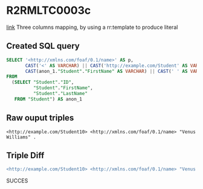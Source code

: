 # R2RMLTC0003c
[link](https://www.w3.org/TR/rdb2rdf-test-cases/#R2RMLTC0003c)
Three columns mapping, by using a rr:template to produce literal

## Created SQL query
```sql
SELECT '<http://xmlns.com/foaf/0.1/name>' AS p,
       CAST('<' AS VARCHAR) || CAST('http://example.com/Student' AS VARCHAR) || replace(replace(replace(replace(replace(replace(CAST(anon_1."Student"."ID" AS VARCHAR), ' ', '%20'), '/', '%2F'), '(', '%28'), ')', '%29'), ',', '%2C'), ':', '%3A') || CAST('>' AS VARCHAR) AS s,
       CAST(anon_1."Student"."FirstName" AS VARCHAR) || CAST(' ' AS VARCHAR) || CAST(anon_1."Student"."LastName" AS VARCHAR) AS o
FROM
  (SELECT "Student"."ID",
          "Student"."FirstName",
          "Student"."LastName"
   FROM "Student") AS anon_1
```

## Raw ouput triples
```
<http://example.com/Student10> <http://xmlns.com/foaf/0.1/name> "Venus Williams" .
```

## Triple Diff
```diff
<http://example.com/Student10> <http://xmlns.com/foaf/0.1/name> "Venus Williams" .
```

SUCCES